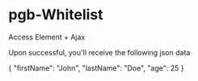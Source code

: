 pgb-Whitelist
=============

Access Element + Ajax

Upon successful, you'll receive the following json data

{ 
  "firstName": "John",
  "lastName": "Doe",
  "age": 25
}
